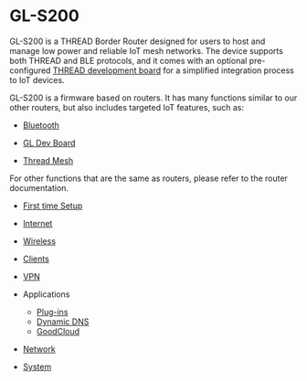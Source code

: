 # GL-S200

GL-S200 is a THREAD Border Router designed for users to host and manage low power and reliable IoT mesh networks. The device supports both THREAD and BLE protocols, and it comes with an optional pre-configured [THREAD development board](../../iot_dev_board/) for a simplified integration process to IoT devices.

GL-S200 is a firmware based on routers. It has many functions similar to our other routers, but also includes targeted IoT features, such as:

* [Bluetooth](bluetooth)

* [GL Dev Board](../../iot_dev_board/)

* [Thread Mesh](thread_mesh)

For other functions that are the same as routers, please refer to the router documentation.

* [First time Setup](https://docs.gl-inet.com/router/en/4/tutorials/first_time_setup/)

* [Internet](https://docs.gl-inet.com/router/en/4/setup/internet/)

* [Wireless](https://docs.gl-inet.com/router/en/4/setup/wireless/)

* [Clients](https://docs.gl-inet.com/router/en/4/setup/clients/)

* [VPN](https://docs.gl-inet.com/router/en/4/setup/vpn/)

* Applications
  * [Plug-ins](https://docs.gl-inet.com/router/en/4/tutorials/plug-ins/)
  * [Dynamic DNS](https://docs.gl-inet.com/router/en/4/tutorials/dynamic_dns/)
  * [GoodCloud](https://docs.gl-inet.com/router/en/4/tutorials/goodcloud/)

* [Network](https://docs.gl-inet.com/en/4/setup/network/)

* [System](https://docs.gl-inet.com/en/4/setup/system/)
